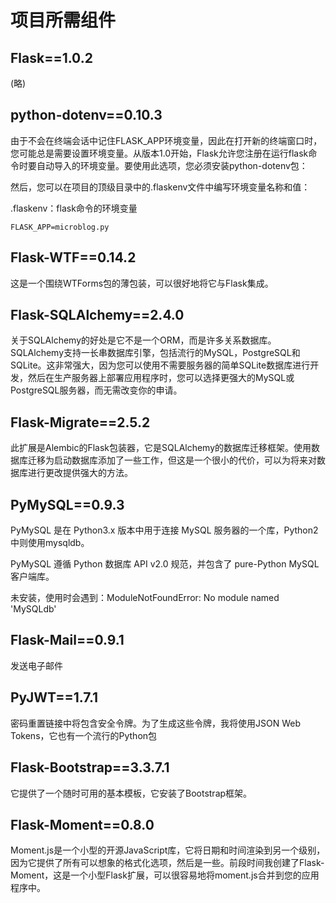 # 项目所需组件

## Flask==1.0.2

(略)

## python-dotenv==0.10.3

由于不会在终端会话中记住FLASK_APP环境变量，因此在打开新的终端窗口时，您可能总是需要设置环境变量。从版本1.0开始，Flask允许您注册在运行flask命令时要自动导入的环境变量。要使用此选项，您必须安装python-dotenv包：

然后，您可以在项目的顶级目录中的.flaskenv文件中编写环境变量名称和值：

.flaskenv：flask命令的环境变量

```
FLASK_APP=microblog.py
```

## Flask-WTF==0.14.2

这是一个围绕WTForms包的薄包装，可以很好地将它与Flask集成。

## Flask-SQLAlchemy==2.4.0

关于SQLAlchemy的好处是它不是一个ORM，而是许多关系数据库。SQLAlchemy支持一长串数据库引擎，包括流行的MySQL，PostgreSQL和SQLite。这非常强大，因为您可以使用不需要服务器的简单SQLite数据库进行开发，然后在生产服务器上部署应用程序时，您可以选择更强大的MySQL或PostgreSQL服务器，而无需改变你的申请。

## Flask-Migrate==2.5.2

此扩展是Alembic的Flask包装器，它是SQLAlchemy的数据库迁移框架。使用数据库迁移为启动数据库添加了一些工作，但这是一个很小的代价，可以为将来对数据库进行更改提供强大的方法。

## PyMySQL==0.9.3

PyMySQL 是在 Python3.x 版本中用于连接 MySQL 服务器的一个库，Python2中则使用mysqldb。

PyMySQL 遵循 Python 数据库 API v2.0 规范，并包含了 pure-Python MySQL 客户端库。

未安装，使用时会遇到：ModuleNotFoundError: No module named 'MySQLdb'


## Flask-Mail==0.9.1

发送电子邮件

## PyJWT==1.7.1

密码重置链接中将包含安全令牌。为了生成这些令牌，我将使用JSON Web Tokens，它也有一个流行的Python包

## Flask-Bootstrap==3.3.7.1

它提供了一个随时可用的基本模板，它安装了Bootstrap框架。

## Flask-Moment==0.8.0

Moment.js是一个小型的开源JavaScript库，它将日期和时间渲染到另一个级别，因为它提供了所有可以想象的格式化选项，然后是一些。前段时间我创建了Flask-Moment，这是一个小型Flask扩展，可以很容易地将moment.js合并到您的应用程序中。
